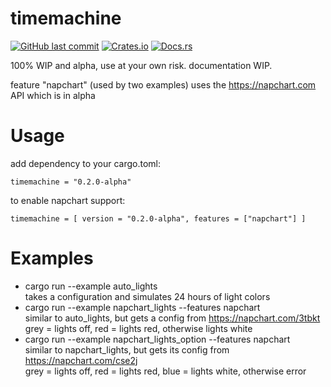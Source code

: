 # timemachine

[![GitHub last commit](https://img.shields.io/github/last-commit/barrowsys/timemachine)](https://github.com/barrowsys/timemachine)
[![Crates.io](https://img.shields.io/crates/v/timemachine)](https://crates.io/crates/timemachine/)
[![Docs.rs](https://docs.rs/timemachine/badge.svg)](https://docs.rs/timemachine)

100% WIP and alpha, use at your own risk. documentation WIP.

feature "napchart" (used by two examples) uses the https://napchart.com API which is in alpha

# Usage

add dependency to your cargo.toml:
```
timemachine = "0.2.0-alpha"
```
to enable napchart support:
```
timemachine = [ version = "0.2.0-alpha", features = ["napchart"] ]
```

# Examples
- cargo run --example auto_lights  
    takes a configuration and simulates 24 hours of light colors
- cargo run --example napchart_lights --features napchart  
    similar to auto_lights, but gets a config from https://napchart.com/3tbkt  
    grey = lights off, red = lights red, otherwise lights white
- cargo run --example napchart_lights_option --features napchart  
    similar to napchart_lights, but gets its config from https://napchart.com/cse2j  
    grey = lights off, red = lights red, blue = lights white, otherwise error
